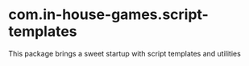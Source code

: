 # com.in-house-games.script-templates
This package brings a sweet startup with script templates and utilities
